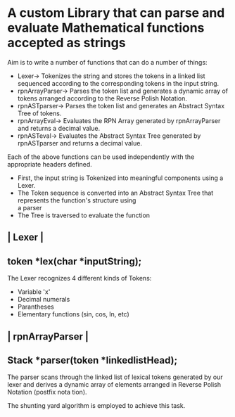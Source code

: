 # A custom Library that can parse and evaluate Mathematical functions accepted as strings  

Aim is to write a number of functions that can do a number of things:  

* Lexer-> Tokenizes the string and stores the tokens in a linked list sequenced according to the 
 corresponding tokens in the input string.  
* rpnArrayParser-> Parses the token list and generates a dynamic array of tokens arranged according
to the Reverse Polish Notation.  
* rpnASTparser-> Parses the token list and generates an Abstract Syntax Tree of tokens.  
* rpnArrayEval-> Evaluates the RPN Array generated by rpnArrayParser and returns a decimal value.  
* rpnASTeval-> Evaluates the Abstract Syntax Tree generated by rpnASTparser and returns a decimal value.  
  
Each of the above functions can be used independently with the appropriate headers defined. 

* First, the input string is Tokenized into meaningful components using a Lexer.   
* The Token sequence is converted into an Abstract Syntax Tree that represents the function's structure using  
a parser
* The Tree is traversed to evaluate the function  

| Lexer | 
---------
token *lex(char *inputString);  
-
The Lexer recognizes 4 different kinds of Tokens:  
  * Variable 'x'  
  * Decimal numerals
  * Parantheses
  * Elementary functions (sin, cos, ln, etc)


| rpnArrayParser |  
------------------
Stack *parser(token *linkedlistHead);  
-
The parser scans through the linked list of lexical tokens generated by our lexer and
derives a dynamic array of elements arranged in Reverse Polish Notation (postfix nota
tion).  

The shunting yard algorithm is employed to achieve this task.
